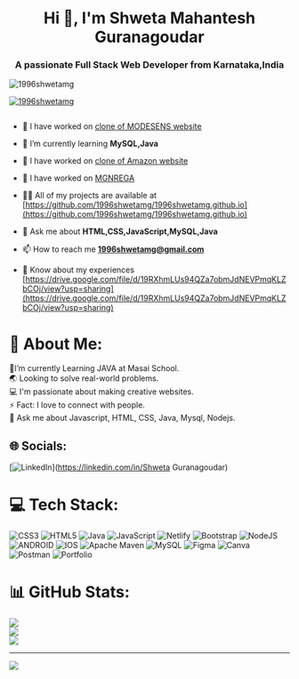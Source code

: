 <h1 align="center">Hi 👋, I'm Shweta Mahantesh Guranagoudar</h1>
<h3 align="center">A passionate Full Stack Web Developer from Karnataka,India</h3>

<p align="left"> <img src="https://komarev.com/ghpvc/?username=1996shwetamg&label=Profile%20views&color=0e75b6&style=flat" alt="1996shwetamg" /> </p>

<p align="left"> <a href="https://github.com/ryo-ma/github-profile-trophy"><img src="https://github-profile-trophy.vercel.app/?username=1996shwetamg" alt="1996shwetamg" /></a> </p>

<p align="left"> <a href="https://twitter.com/" target="blank"><img src="https://img.shields.io/twitter/follow/?logo=twitter&style=for-the-badge" alt="" /></a> </p>

- 🔭 I have worked on [clone of MODESENS website](https://clever-starburst-dc50d2.netlify.app/)

- 🌱 I’m currently learning **MySQL,Java**

- 👯 I have worked on [clone of Amazon website](https://dapper-madeleine-86b879.netlify.app/)

- 🤝 I have worked on [MGNREGA](https://drive.google.com/file/d/1dJNBGGVnkdnIlE3pAAmPuG9iicrFCv3V/view?usp=share_link)

- 👨‍💻 All of my projects are available at [https://github.com/1996shwetamg/1996shwetamg.github.io](https://github.com/1996shwetamg/1996shwetamg.github.io)

- 💬 Ask me about **HTML,CSS,JavaScript,MySQL,Java**

- 📫 How to reach me **1996shwetamg@gmail.com**

- 📄 Know about my experiences [https://drive.google.com/file/d/19RXhmLUs94QZa7obmJdNEVPmqKLZbCOj/view?usp=sharing](https://drive.google.com/file/d/19RXhmLUs94QZa7obmJdNEVPmqKLZbCOj/view?usp=sharing)

# 💫 About Me:
🌱I’m currently Learning JAVA at Masai School.<br>🌏 Looking to solve real-world problems.<br>💻 I'm passionate about making creative websites.<br>⚡ Fact: I love to connect with people.<br>💬 Ask me about Javascript, HTML, CSS, Java, Mysql, Nodejs.


## 🌐 Socials:
[![LinkedIn](https://img.shields.io/badge/LinkedIn-%230077B5.svg?logo=linkedin&logoColor=white)](https://linkedin.com/in/Shweta Guranagoudar) 

# 💻 Tech Stack:
![CSS3](https://img.shields.io/badge/css3-%231572B6.svg?style=for-the-badge&logo=css3&logoColor=white) ![HTML5](https://img.shields.io/badge/html5-%23E34F26.svg?style=for-the-badge&logo=html5&logoColor=white) ![Java](https://img.shields.io/badge/java-%23ED8B00.svg?style=for-the-badge&logo=java&logoColor=white) ![JavaScript](https://img.shields.io/badge/javascript-%23323330.svg?style=for-the-badge&logo=javascript&logoColor=%23F7DF1E) ![Netlify](https://img.shields.io/badge/netlify-%23000000.svg?style=for-the-badge&logo=netlify&logoColor=#00C7B7) ![Bootstrap](https://img.shields.io/badge/bootstrap-%23563D7C.svg?style=for-the-badge&logo=bootstrap&logoColor=white) ![NodeJS](https://img.shields.io/badge/node.js-6DA55F?style=for-the-badge&logo=node.js&logoColor=white) ![ANDROID](https://img.shields.io/badge/android-%2320232a.svg?style=for-the-badge&logo=android&logoColor=%a4c639) ![IOS](https://img.shields.io/badge/IOS-%2320232a.svg?style=for-the-badge&logo=apple&logoColor=white) ![Apache Maven](https://img.shields.io/badge/Apache%20Maven-C71A36?style=for-the-badge&logo=Apache%20Maven&logoColor=white) ![MySQL](https://img.shields.io/badge/mysql-%2300f.svg?style=for-the-badge&logo=mysql&logoColor=white) 	![Figma](https://img.shields.io/badge/figma-%23F24E1E.svg?style=for-the-badge&logo=figma&logoColor=white) ![Canva](https://img.shields.io/badge/Canva-%2300C4CC.svg?style=for-the-badge&logo=Canva&logoColor=white) ![Postman](https://img.shields.io/badge/Postman-FF6C37?style=for-the-badge&logo=postman&logoColor=white) ![Portfolio](https://img.shields.io/badge/Portfolio-%23000000.svg?style=for-the-badge&logo=firefox&logoColor=#FF7139)
# 📊 GitHub Stats:
![](https://github-readme-stats.vercel.app/api?username=1996shwetamg&theme=dark&hide_border=false&include_all_commits=false&count_private=false)<br/>
![](https://github-readme-streak-stats.herokuapp.com/?user=1996shwetamg&theme=dark&hide_border=false)<br/>
![](https://github-readme-stats.vercel.app/api/top-langs/?username=1996shwetamg&theme=dark&hide_border=false&include_all_commits=false&count_private=false&layout=compact)

---
[![](https://visitcount.itsvg.in/api?id=1996shwetamg&icon=0&color=0)](https://visitcount.itsvg.in)

<!-- Proudly created with GPRM ( https://gprm.itsvg.in ) -->
